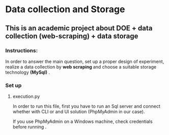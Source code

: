 
<h1> Data collection	and	Storage </h1>
<h2>This is an academic project about DOE + data collection (web-scraping) + data storage </h2>
<h3>Instructions:</h3>
<p>In	order	to	answer	the	main	question,	set	up	a	proper	design	of	experiment, realize	a	
  data	collection	by <strong>web	scraping </strong> and	choose	a	suitable storage	technology  <strong>(MySql)</strong> .</p>
<h3>Set up</h3>
<ol>
  <li>execution.py</li>
  <p>In order to run this file, first you have to run an Sql server and connect whether with CLI or and UI solution (PhpMyAdmin in our case).</p>
   <p>If you use PhpMyAdmin on a Windows machine, check credentials before running .</p>
</ol>
